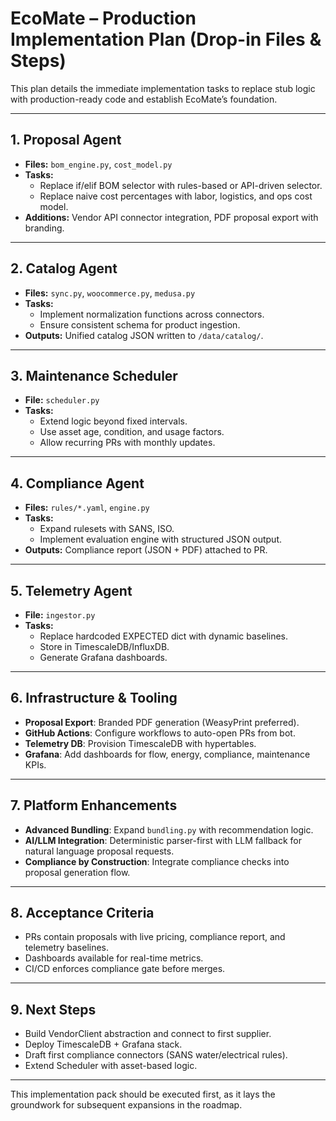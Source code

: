 # EcoMate – Production Implementation Plan (Drop-in Files & Steps)

This plan details the immediate implementation tasks to replace stub logic with production-ready code and establish EcoMate’s foundation.

---

## 1. Proposal Agent
- **Files:** `bom_engine.py`, `cost_model.py`
- **Tasks:**
  - Replace if/elif BOM selector with rules-based or API-driven selector.
  - Replace naive cost percentages with labor, logistics, and ops cost model.
- **Additions:** Vendor API connector integration, PDF proposal export with branding.

---

## 2. Catalog Agent
- **Files:** `sync.py`, `woocommerce.py`, `medusa.py`
- **Tasks:**
  - Implement normalization functions across connectors.
  - Ensure consistent schema for product ingestion.
- **Outputs:** Unified catalog JSON written to `/data/catalog/`.

---

## 3. Maintenance Scheduler
- **File:** `scheduler.py`
- **Tasks:**
  - Extend logic beyond fixed intervals.
  - Use asset age, condition, and usage factors.
  - Allow recurring PRs with monthly updates.

---

## 4. Compliance Agent
- **Files:** `rules/*.yaml`, `engine.py`
- **Tasks:**
  - Expand rulesets with SANS, ISO.
  - Implement evaluation engine with structured JSON output.
- **Outputs:** Compliance report (JSON + PDF) attached to PR.

---

## 5. Telemetry Agent
- **File:** `ingestor.py`
- **Tasks:**
  - Replace hardcoded EXPECTED dict with dynamic baselines.
  - Store in TimescaleDB/InfluxDB.
  - Generate Grafana dashboards.

---

## 6. Infrastructure & Tooling
- **Proposal Export**: Branded PDF generation (WeasyPrint preferred).
- **GitHub Actions**: Configure workflows to auto-open PRs from bot.
- **Telemetry DB**: Provision TimescaleDB with hypertables.
- **Grafana**: Add dashboards for flow, energy, compliance, maintenance KPIs.

---

## 7. Platform Enhancements
- **Advanced Bundling**: Expand `bundling.py` with recommendation logic.
- **AI/LLM Integration**: Deterministic parser-first with LLM fallback for natural language proposal requests.
- **Compliance by Construction**: Integrate compliance checks into proposal generation flow.

---

## 8. Acceptance Criteria
- PRs contain proposals with live pricing, compliance report, and telemetry baselines.
- Dashboards available for real-time metrics.
- CI/CD enforces compliance gate before merges.

---

## 9. Next Steps
- Build VendorClient abstraction and connect to first supplier.
- Deploy TimescaleDB + Grafana stack.
- Draft first compliance connectors (SANS water/electrical rules).
- Extend Scheduler with asset-based logic.

---

This implementation pack should be executed first, as it lays the groundwork for subsequent expansions in the roadmap.

